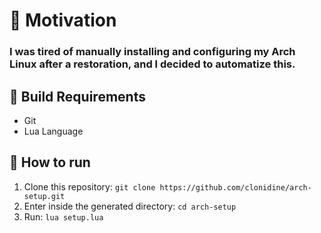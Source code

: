 # 🧐 Motivation
### I was tired of manually installing and configuring my Arch Linux after a restoration, and I decided to automatize this.

## 🔨 Build Requirements
- Git
- Lua Language

## 🏃 How to run
1. Clone this repository: `git clone https://github.com/clonidine/arch-setup.git`
2. Enter inside the generated directory: `cd arch-setup`
3. Run: `lua setup.lua`